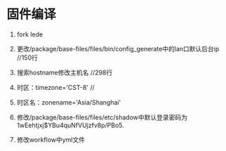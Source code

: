 # 固件编译

1. fork lede

2. 更改/package/base-files/files/bin/config_generate中的lan口默认后台ip //150行

3. 搜索hostname修改主机名 //298行

4. 时区：timezone='CST-8' //

5. 时区名：zonename='Asia/Shanghai'

6. 修改/package/base-files/files/etc/shadow中默认登录密码为$1$wEehtjxj$YBu4quNfVUjzfv8p/PBo5.

7. 修改workflow中yml文件
